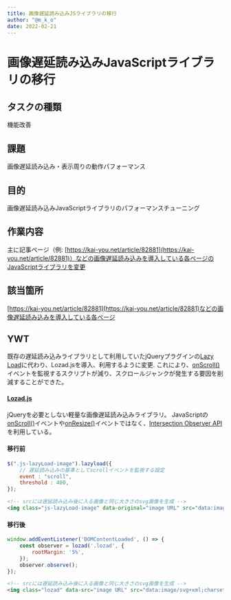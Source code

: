 ```yaml
---
title: 画像遅延読み込みJSライブラリの移行
author: "@m_k_o"
date: 2022-02-21
---
```



# 画像遅延読み込みJavaScriptライブラリの移行

## タスクの種類

機能改善

## 課題

画像遅延読み込み・表示周りの動作パフォーマンス


## 目的

画像遅延読み込みJavaScriptライブラリのパフォーマンスチューニング


## 作業内容

主に記事ページ（例: [https://kai-you.net/article/82881](https://kai-you.net/article/82881)）などの画像遅延読み込みを導入している各ページのJavaScriptライブラリを変更


## 該当箇所

[https://kai-you.net/article/82881](https://kai-you.net/article/82881)などの画像遅延読み込みを導入している各ページ

## YWT

既存の遅延読み込みライブラリとして利用していたjQueryプラグインの[Lazy Load](https://plugins.jquery.com/lazyload/)に代わり、Lozad.jsを導入、利用するように変更.
これにより、[onScroll()](https://developer.mozilla.org/ja/docs/Web/API/GlobalEventHandlers/onscroll)イベントを監視するスクリプトが減り、スクロールジャンクが発生する要因を削減することができた。

#### [Lozad.js](https://apoorv.pro/lozad.js/)

jQueryを必要としない軽量な画像遅延読み込みライブラリ。
JavaScriptの[onScroll()](https://developer.mozilla.org/ja/docs/Web/API/GlobalEventHandlers/onscroll)イベントや[onResize()](https://developer.mozilla.org/ja/docs/Web/API/GlobalEventHandlers/onresize)イベントではなく、[Intersection Observer API](https://developer.mozilla.org/ja/docs/Web/API/Intersection_Observer_API)を利用している。


#### 移行前

```js
$(".js-lazyLoad-image").lazyload({
    // 遅延読み込みの基準としてscrollイベントを監視する設定
    event : "scroll",
    threshold : 400,
});
```

```html
<!-- srcには遅延読み込み後に入る画像と同じ大きさのsvg画像を生成 -->
<img class="js-lazyLoad-image" data-original="image URL" src="data:image/svg+xml;charset=utf-8,%3Csvg xmlns%3D'http%3A%2F%2Fwww.w3.org%2F2000%2Fsvg' viewBox%3D'0 0 336 208'%2F%3E" width="336" height="208" />
```

#### 移行後

```js
window.addEventListener('DOMContentLoaded', () => {
    const observer = lozad('.lozad', {
        rootMargin: '5%',
    });
    observer.observe();
});
```

```html
<!-- srcには遅延読み込み後に入る画像と同じ大きさのsvg画像を生成 -->
<img class="lozad" data-src="image URL" src="data:image/svg+xml;charset=utf-8,%3Csvg xmlns%3D'http%3A%2F%2Fwww.w3.org%2F2000%2Fsvg' viewBox%3D'0 0 336 208'%2F%3E" width="336" height="208" />
```
